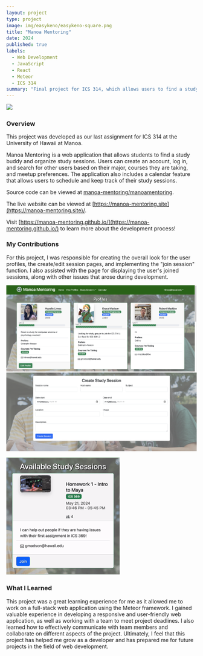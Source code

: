 ```yaml
---
layout: project
type: project
image: img/easykeno/easykeno-square.png
title: "Manoa Mentoring"
date: 2024
published: true
labels:
  - Web Development
  - JavaScript
  - React
  - Meteor
  - ICS 314
summary: "Final project for ICS 314, which allows users to find a study buddy and organize study sessions."
---
```


<div class="text-center">
  <img width="1000px" 
       src="../img/manoa-mentoring/manoa-mentoring-1.png">
</div>

### Overview
This project was developed as our last assignment for ICS 314 at the University of Hawaii at Manoa. 

Manoa Mentoring is a web application that allows students to find a study buddy and organize study sessions. Users can create an account, log in, and search for other users based on their major, courses they are taking, and meetup preferences. The application also includes a calendar feature that allows users to schedule and keep track of their study sessions.

Source code can be viewed at [manoa-mentoring/manoamentoring](https://github.com/manoa-mentoring/manoamentoring).

The live website can be viewed at [https://manoa-mentoring.site](https://manoa-mentoring.site)/.

Visit [https://manoa-mentoring.github.io/](https://manoa-mentoring.github.io/) to learn more about the development process!

### My Contributions
For this project, I was responsible for creating the overall look for the user profiles, the create/edit session pages, and implementing the "join session" function. I also assisted with the page for displaying the user's joined sessions, along with other issues that arose during development. 

<div class="text-center p-4">
    <img width="800px" 
        src="../img/manoa-mentoring/manoa-mentoring-2.png">
    <img width="800px"
        src="../img/manoa-mentoring/manoa-mentoring-3.png">
</div>

<img width="300px"
    src="../img/manoa-mentoring/manoa-mentoring-4.gif">

### What I Learned
This project was a great learning experience for me as it allowed me to work on a full-stack web application using the Meteor framework. I gained valuable experience in developing a responsive and user-friendly web application, as well as working with a team to meet project deadlines. I also learned how to effectively communicate with team members and collaborate on different aspects of the project. Ultimately, I feel that this project has helped me grow as a developer and has prepared me for future projects in the field of web development.